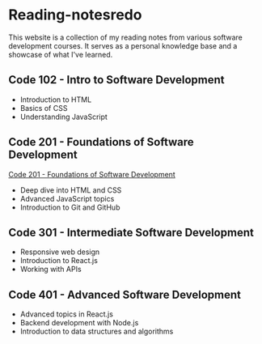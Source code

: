 # Reading-notesredo
This website is a collection of my reading notes from various software development courses. It serves as a personal knowledge base and a showcase of what I've learned.

## Code 102 - Intro to Software Development
- Introduction to HTML
- Basics of CSS
- Understanding JavaScript

## Code 201 - Foundations of Software Development
[Code 201 - Foundations of Software Development](code201.md)
- Deep dive into HTML and CSS
- Advanced JavaScript topics
- Introduction to Git and GitHub

## Code 301 - Intermediate Software Development
- Responsive web design
- Introduction to React.js
- Working with APIs

## Code 401 - Advanced Software Development
- Advanced topics in React.js
- Backend development with Node.js
- Introduction to data structures and algorithms
